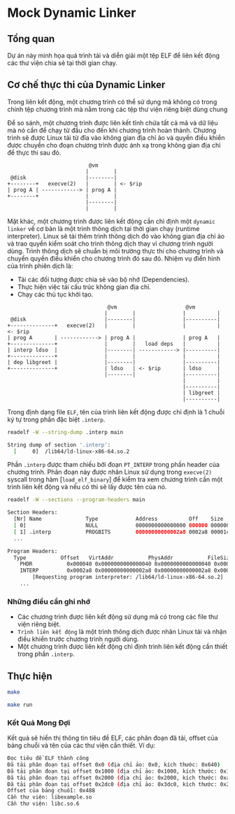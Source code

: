 # Mock Dynamic Linker

## Tổng quan

Dự án này minh họa quá trình tải và diễn giải một tệp ELF
để liên kết động các thư viện chia sẻ tại thời gian chạy.

## Cơ chế thực thi của Dynamic Linker

Trong liên kết động, một chương trình có thể sử dụng mã không có trong chính tệp chương trình mà nằm trong các tệp thư viện riêng biệt dùng chung

Để so sánh, một chương trình được liên kết tĩnh chứa tất cả mã và dữ liệu mà nó cần để chạy từ đầu cho đến khi chương trình hoàn thành. Chương trình sẽ được Linux tải từ đĩa vào không gian địa chỉ ảo và quyền điều khiển được chuyển cho đoạn chương trình được ánh xạ trong không gian địa chỉ để thực thi sau đó.

```text
                          @vm
                         |        |
 @disk                   |--------|
+--------+   execve(2)   |        | <- $rip
| prog A | ------------> | prog A |
+--------+               |        |
                         |--------|
                         |        |
```

Mặt khác, một chương trình được liên kết động cần chỉ định một `dynamic linker` về cơ bản là một trình thông dịch tại thời gian chạy (runtime interpreter). Linux sẽ tải thêm trình thông dịch đó vào không gian địa chỉ ảo và trao quyền kiểm soát cho trình thông dịch thay vì chương trình người dùng. Trình thông dịch sẽ chuẩn bị môi trường thực thi cho chương trình và chuyển quyền điều khiển cho chương trình đó sau đó. Nhiệm vụ điển hình của trình phiên dịch là:

- Tải các đối tượng được chia sẻ vào bộ nhớ (Dependencies).
- Thực hiện việc tái cấu trúc không gian địa chỉ.
- Chạy các thủ tục khởi tạo.

```text
                                @vm                      @vm
                               |        |               |          |
 @disk                         |--------|               |----------|
+--------------+   execve(2)   |        |               |          | <- $rip
| prog A       | ------------> | prog A |               | prog A   |
+--------------+               |        |   load deps   |          |
| interp ldso  |               |--------| ------------> |----------|
+--------------+               |        |               |          |
| dep libgreet |               |--------|               |----------|
+--------------+               | ldso   | <- $rip       | ldso     |
                               |--------|               |----------|
                                                        |          |
                                                        |----------|
                                                        | libgreet |
                                                        |----------|
```

Trong định dạng file `ELF`, tên của trình liên kết động được chỉ định là 1
chuỗi ký tự trong phần đặc biệt `.interp`.

```bash
readelf -W --string-dump .interp main

String dump of section '.interp':
  [     0]  /lib64/ld-linux-x86-64.so.2
```

Phần `.interp` được tham chiếu bởi đoạn `PT_INTERP` trong phần header của chương trình. Phân đoạn này được nhân Linux sử dụng trong `execve(2)`
syscall trong hàm [`load_elf_binary`] để kiểm tra xem
chương trình cần một trình liên kết động và nếu có thì sẽ lấy được tên của nó.

```bash
readelf -W --sections --program-headers main

Section Headers:
  [Nr] Name              Type            Address          Off    Size   ES Flg Lk Inf Al
  [ 0]                   NULL            0000000000000000 000000 000000 00      0   0  0
  [ 1] .interp           PROGBITS        00000000000002a8 0002a8 00001c 00   A  0   0  1
  ...

Program Headers:
  Type           Offset   VirtAddr           PhysAddr           FileSiz  MemSiz   Flg Align
    PHDR           0x000040 0x0000000000000040 0x0000000000000040 0x000268 0x000268 R   0x8
    INTERP         0x0002a8 0x00000000000002a8 0x00000000000002a8 0x00001c 0x00001c R   0x1
        [Requesting program interpreter: /lib64/ld-linux-x86-64.so.2]
    ...
```

### Những điều cần ghi nhớ

- Các chương trình được liên kết động sử dụng mã có trong các file thư viện riêng biệt.
- `Trình liên kết động` là một trình thông dịch được nhân Linux tải và nhận
  điều khiển trước chương trình người dùng.
- Một chương trình được liên kết động chỉ định trình liên kết động cần thiết trong
  phần `.interp`.

## Thực hiện

```sh
make

make run
```

### Kết Quả Mong Đợi

Kết quả sẽ hiển thị thông tin tiêu đề ELF, các phân đoạn đã tải,
offset của bảng chuỗi và tên của các thư viện cần thiết. Ví dụ:

```sh
Đọc tiêu đề ELF thành công
Đã tải phân đoạn tại offset 0x0 (địa chỉ ảo: 0x0, kích thước: 0x640)
Đã tải phân đoạn tại offset 0x1000 (địa chỉ ảo: 0x1000, kích thước: 0x15d)
Đã tải phân đoạn tại offset 0x2000 (địa chỉ ảo: 0x2000, kích thước: 0xa4)
Đã tải phân đoạn tại offset 0x2dc0 (địa chỉ ảo: 0x3dc0, kích thước: 0x260)
Offset của bảng chuỗi: 0x488
Cần thư viện: libexample.so
Cần thư viện: libc.so.6
```
